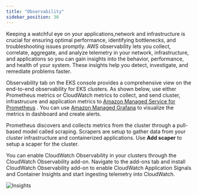 ```yaml
---
title: "Observability"
sidebar_position: 30
---
```


Keeping a watchful eye on your applications,network and infrastructure is crucial for ensuring optimal performance, identifying bottlenecks, and troubleshooting issues promptly.
AWS observability lets you collect, correlate, aggregate, and analyze telemetry in your network, infrastructure, and applications so you can gain insights into the behavior, performance, and health of your system. These insights help you detect, investigate, and remediate problems faster.

Observability tab on the EKS console provides a comprehensive view on the end-to-end observability for EKS clusters. As shown below, use either Prometheus metrics or CloudWatch metrics to collect, and send cluster, infrastrucure and application metrics to [Amazon Managed Service for Prometheus](https://aws.amazon.com/prometheus/) . You can use [Amazon Managed Grafana](https://aws.amazon.com/grafana/) to visualize the metrics in dashboard and create alerts.

Prometheus discovers and collects metrics from the cluster through a pull-based model called scraping. Scrapers are setup to gather data from your cluster infrastructure and containerized applications. Use **Add scaper** to setup a scaper for the cluster.

You can enable CloudWatch Observability in your clusters through the CloudWatch Observability add-on. Navigate to the add-ons tab and install CloudWatch Observability add-on to enable CloudWatch Application Signals and Container Insights and start ingesting telemetry into CloudWatch.

![Insights](/img/resource-view/observability-view.jpg)
